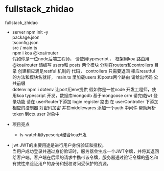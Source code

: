 # fullstack_zhidao
fullstack_zhidao
- server 
  npm init -y   
    package.json   
  tsconfig.json  
  src / main.ts  
  npm i koa @koa/router  
  假如你是一位node后端工程师， 请使用typescript ， 框架用koa 路由用@koa/router   请编写 users和 posts 两个模块 分别在routers和controllers 目录  创建相应满足restful 机制的 代码， controllers 只需要返回 相应resutful 的方法和模块名就好， main.ts 里加载users 和posts两个路由 请给出代码 
  公共前缀  
  dotenv npm i dotenv 让port用env提供
  假如你是一位node 开发工程师，使用koa typescript 开发，数据库mongodb 基于mongoose orm  请完成jwt 登录功能   请在 userRouter下添加 login  register 路由  在 userController 下添加相应的控制器 对密码加密  并在middlewares 添加一个auth 中间件  帮助解析token 到ctx.user 对象中

- 项目亮点
  - ts-watch用typescript结合koa开发 

- jwt 
  JWT的主要用途是进行用户身份验证和授权。  
  当用户成功登录并通过身份验证时，服务器会生成一个JWT令牌，并将其返回给客户端。客户端在后续的请求中携带该令牌，服务器通过验证令牌的签名和有效性来验证用户的身份和授权访问受保护的资源。  